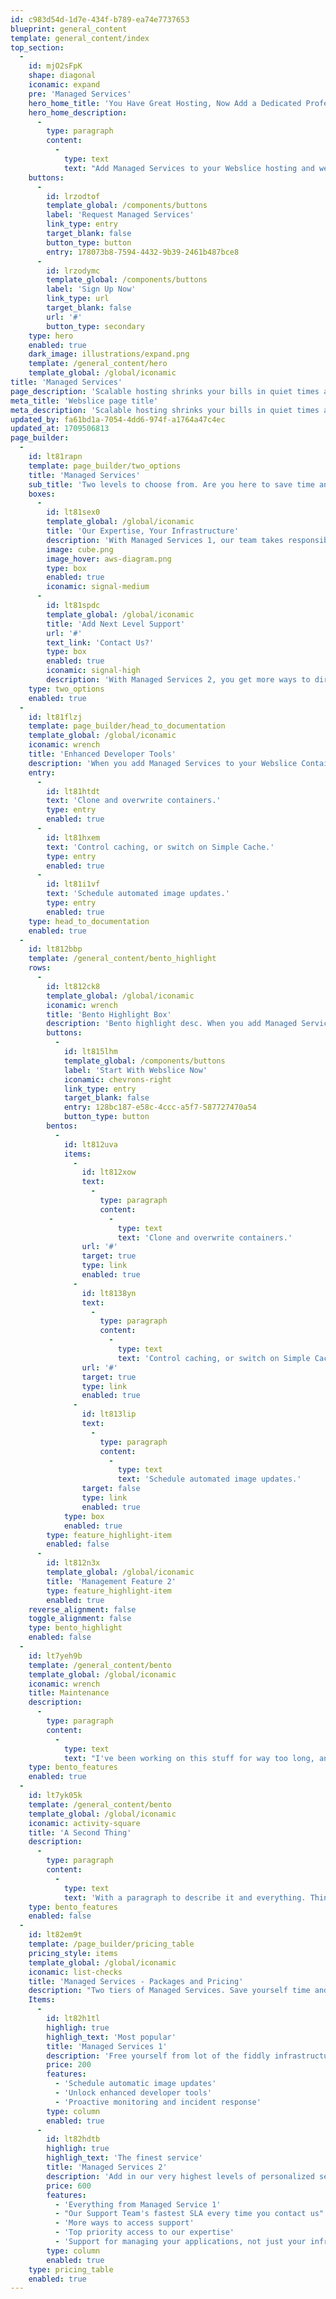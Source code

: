 ```yaml
---
id: c983d54d-1d7e-434f-b789-ea74e7737653
blueprint: general_content
template: general_content/index
top_section:
  -
    id: mjO2sFpK
    shape: diagonal
    iconamic: expand
    pre: 'Managed Services'
    hero_home_title: 'You Have Great Hosting, Now Add a Dedicated Professional Team'
    hero_home_description:
      -
        type: paragraph
        content:
          -
            type: text
            text: "Add Managed Services to your Webslice hosting and we'll take care a lot of the things that can cause sleepless nights. You'll start working faster, too, by unlocking advanced features for developers."
    buttons:
      -
        id: lrzodtof
        template_global: /components/buttons
        label: 'Request Managed Services'
        link_type: entry
        target_blank: false
        button_type: button
        entry: 178073b8-7594-4432-9b39-2461b487bce8
      -
        id: lrzodymc
        template_global: /components/buttons
        label: 'Sign Up Now'
        link_type: url
        target_blank: false
        url: '#'
        button_type: secondary
    type: hero
    enabled: true
    dark_image: illustrations/expand.png
    template: /general_content/hero
    template_global: /global/iconamic
title: 'Managed Services'
page_description: 'Scalable hosting shrinks your bills in quiet times and keeps your website fast and available in the busiest periods.'
meta_title: 'Webslice page title'
meta_description: 'Scalable hosting shrinks your bills in quiet times and keeps your website fast and available in the busiest periods.'
updated_by: fa61bd1a-7054-4dd6-974f-a1764a47c4ec
updated_at: 1709506813
page_builder:
  -
    id: lt81rapn
    template: page_builder/two_options
    title: 'Managed Services'
    sub_title: 'Two levels to choose from. Are you here to save time and stress, or to protect mission critical assets?'
    boxes:
      -
        id: lt81sex0
        template_global: /global/iconamic
        title: 'Our Expertise, Your Infrastructure'
        description: 'With Managed Services 1, our team takes responsibility for a lot of infrastructure maintenance and management.'
        image: cube.png
        image_hover: aws-diagram.png
        type: box
        enabled: true
        iconamic: signal-medium
      -
        id: lt81spdc
        template_global: /global/iconamic
        title: 'Add Next Level Support'
        url: '#'
        text_link: 'Contact Us?'
        type: box
        enabled: true
        iconamic: signal-high
        description: 'With Managed Services 2, you get more ways to directly access our Support Team, and a higher SLA every time you do.'
    type: two_options
    enabled: true
  -
    id: lt81flzj
    template: page_builder/head_to_documentation
    template_global: /global/iconamic
    iconamic: wrench
    title: 'Enhanced Developer Tools'
    description: 'When you add Managed Services to your Webslice Containers, you unlock tools that supercharge your productivity.'
    entry:
      -
        id: lt81htdt
        text: 'Clone and overwrite containers.'
        type: entry
        enabled: true
      -
        id: lt81hxem
        text: 'Control caching, or switch on Simple Cache.'
        type: entry
        enabled: true
      -
        id: lt81i1vf
        text: 'Schedule automated image updates.'
        type: entry
        enabled: true
    type: head_to_documentation
    enabled: true
  -
    id: lt812bbp
    template: /general_content/bento_highlight
    rows:
      -
        id: lt812ck8
        template_global: /global/iconamic
        iconamic: wrench
        title: 'Bento Highlight Box'
        description: 'Bento highlight desc. When you add Managed Services to your Webslice Containers, you unlock tools that supercharge your productivity.'
        buttons:
          -
            id: lt815lhm
            template_global: /components/buttons
            label: 'Start With Webslice Now'
            iconamic: chevrons-right
            link_type: entry
            target_blank: false
            entry: 128bc187-e58c-4ccc-a5f7-587727470a54
            button_type: button
        bentos:
          -
            id: lt812uva
            items:
              -
                id: lt812xow
                text:
                  -
                    type: paragraph
                    content:
                      -
                        type: text
                        text: 'Clone and overwrite containers.'
                url: '#'
                target: true
                type: link
                enabled: true
              -
                id: lt8138yn
                text:
                  -
                    type: paragraph
                    content:
                      -
                        type: text
                        text: 'Control caching, or switch on Simple Cache.'
                url: '#'
                target: true
                type: link
                enabled: true
              -
                id: lt813lip
                text:
                  -
                    type: paragraph
                    content:
                      -
                        type: text
                        text: 'Schedule automated image updates.'
                target: false
                type: link
                enabled: true
            type: box
            enabled: true
        type: feature_highlight-item
        enabled: false
      -
        id: lt812n3x
        template_global: /global/iconamic
        title: 'Management Feature 2'
        type: feature_highlight-item
        enabled: true
    reverse_alignment: false
    toggle_alignment: false
    type: bento_highlight
    enabled: false
  -
    id: lt7yeh9b
    template: /general_content/bento
    template_global: /global/iconamic
    iconamic: wrench
    title: Maintenance
    description:
      -
        type: paragraph
        content:
          -
            type: text
            text: "I've been working on this stuff for way too long, and the biggest problem is that I genuinely do not know what managed vs unmanaged serverless hosting would look like. Advanced Developer Tools? Support SLA? Any difference in maintenance?"
    type: bento_features
    enabled: true
  -
    id: lt7yk05k
    template: /general_content/bento
    template_global: /global/iconamic
    iconamic: activity-square
    title: 'A Second Thing'
    description:
      -
        type: paragraph
        content:
          -
            type: text
            text: 'With a paragraph to describe it and everything. Things go on.'
    type: bento_features
    enabled: false
  -
    id: lt82em9t
    template: /page_builder/pricing_table
    pricing_style: items
    template_global: /global/iconamic
    iconamic: list-checks
    title: 'Managed Services - Packages and Pricing'
    description: "Two tiers of Managed Services. Save yourself time and stress, or go Advanced if you're running mission critical assets."
    Items:
      -
        id: lt82h1tl
        highligh: true
        highligh_text: 'Most popular'
        title: 'Managed Services 1'
        description: 'Free yourself from lot of the fiddly infrastructural stuff, and deliver more for your clients instead.'
        price: 200
        features:
          - 'Schedule automatic image updates'
          - 'Unlock enhanced developer tools'
          - 'Proactive monitoring and incident response'
        type: column
        enabled: true
      -
        id: lt82hdtb
        highligh: true
        highligh_text: 'The finest service'
        title: 'Managed Services 2'
        description: 'Add in our very highest levels of personalized service.'
        price: 600
        features:
          - 'Everything from Managed Service 1'
          - "Our Support Team's fastest SLA every time you contact us"
          - 'More ways to access support'
          - 'Top priority access to our expertise'
          - 'Support for managing your applications, not just your infrastructure'
        type: column
        enabled: true
    type: pricing_table
    enabled: true
---
```

